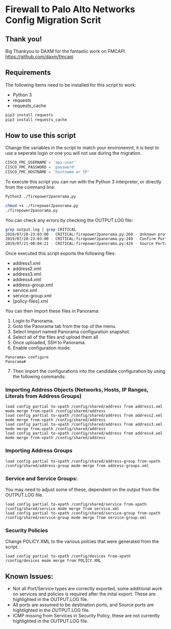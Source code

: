 # Firewall to Palo Alto Networks Config Migration Scrit

## Thank you! 

Big Thankyou to DAXM for the fantastic work on FMCAPI.
https://github.com/daxm/fmcapi

## Requirements

The following items need to be installed for this script to work:
 * Python 3
 * requests
 * requests_cache

```bash
pip3 install requests
pip3 install requests_cache
```

## How to use this script

Change the variables in the script to match your environemnt, it is best to use a seperate login or one you will not use during the migration.

```python
CISCO_FMC_USERNAME = 'api-user'
CISCO_FMC_PASSWORD = 'password'
CISCO_FMC_HOSTNAME = 'hostname or IP'
```

To execute this script you can run with the Python 3 interpreter, or directly from the command line:

```bash
Python3 ./firepower2panorama.py
```

```bash
chmod +x ./firepower2panorama.py
./firepower2panorama.py
```

You can check any errors by checking the OUTPUT.LOG file:
```bash
grep output.log | grep CRITICAL
2019/07/20-23:03:00 - CRITICAL:firepower2panorama.py:260 - Unknown protocol for Service: SKIP
2019/07/20-23:03:00 - CRITICAL:firepower2panorama.py:249 - Confirm Port Value for Service:udp-any
2019/07/21-00:04:21 - CRITICAL:firepower2panorama.py:424 - Source Ports Found: tcp-57000
```

Once executed this script exports the following files:

* address1.xml
* address2.xml
* address3.xml
* address4.xml
* address-group.xml
* service.xml
* service-group.xml
* [policy-files].xml

You can then import these files in Panorama:

1. Login to Panorama.
2. Goto the Panorama tab from the top of the menu.
3. Select Import named Panorama configuration snapshot.
4. Select all of the files and upload them all.
5. Once uploaded, SSH to Panorama.
6. Enable configuration mode:
```
Panorama> configure
Panorama#
```
7. Then import the configurations into the candidate configuration by using the following commands:

### Importing Address Objects (Networks, Hosts, IP Ranges, Literals from Address Groups)
```
load config partial to-xpath /config/shared/address from address1.xml mode merge from-xpath /config/shared/address
load config partial to-xpath /config/shared/address from address2.xml mode merge from-xpath /config/shared/address
load config partial to-xpath /config/shared/address from address3.xml mode merge from-xpath /config/shared/address
load config partial to-xpath /config/shared/address from address4.xml mode merge from-xpath /config/shared/address
```

### Importing Address Groups
```
load config partial to-xpath /config/shared/address-group from-xpath /config/shared/address-group mode merge from address-groups.xml
```

### Service and Service Groups:
You may need to adjust some of these, dependent on the output from the OUTPUT.LOG file.
```
load config partial to-xpath /config/shared/service from-xpath /config/shared/service mode merge from service.xml
load config partial to-xpath /config/shared/service-group from-xpath /config/shared/service-group mode merge from service-group.xml
```

### Security Policies
Change POLICY.XML to the various polcies that were generated from the script.
```
load config partial to-xpath /config/devices from-xpath /config/devices mode merge from POLICY.XML
```

## Known Issues:

* Not all Port/Service types are correctly exported, some additional work on services and policies is required after the inital export. These are highlighted in the OUTPUT.LOG file.
* All ports are assumed to be destination ports, and Source ports are hightlighted in the OUTPUT.LOG file.
* ICMP missing from Services in Security Policy, these are not currently highlighted in the OUTPUT.LOG file.

